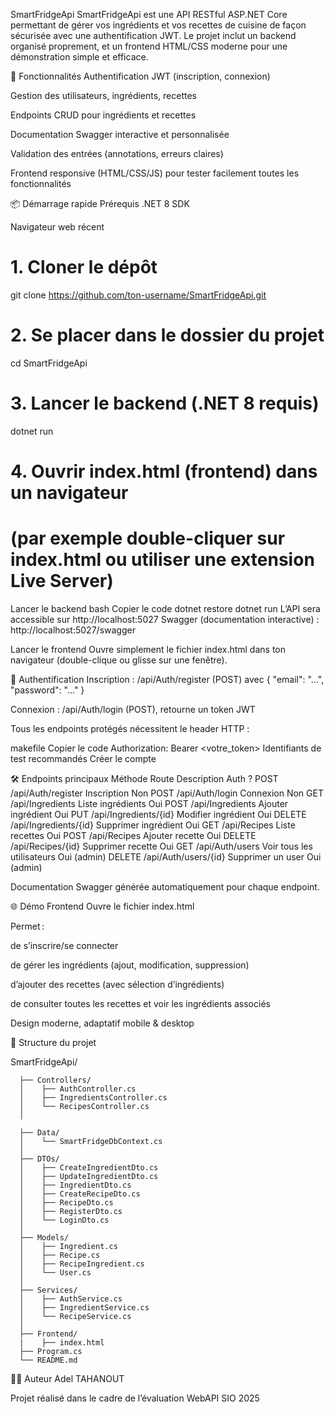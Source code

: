 SmartFridgeApi
SmartFridgeApi est une API RESTful ASP.NET Core permettant de gérer vos ingrédients et vos recettes de cuisine de façon sécurisée avec une authentification JWT.
Le projet inclut un backend organisé proprement, et un frontend HTML/CSS moderne pour une démonstration simple et efficace.

🚀 Fonctionnalités
Authentification JWT (inscription, connexion)

Gestion des utilisateurs, ingrédients, recettes

Endpoints CRUD pour ingrédients et recettes

Documentation Swagger interactive et personnalisée

Validation des entrées (annotations, erreurs claires)

Frontend responsive (HTML/CSS/JS) pour tester facilement toutes les fonctionnalités

📦 Démarrage rapide
Prérequis
.NET 8 SDK

Navigateur web récent
# 1. Cloner le dépôt
git clone https://github.com/ton-username/SmartFridgeApi.git

# 2. Se placer dans le dossier du projet
cd SmartFridgeApi

# 3. Lancer le backend (.NET 8 requis)
dotnet run

# 4. Ouvrir index.html (frontend) dans un navigateur
# (par exemple double-cliquer sur index.html ou utiliser une extension Live Server)

Lancer le backend
bash
Copier le code
dotnet restore
dotnet run
L’API sera accessible sur http://localhost:5027
Swagger (documentation interactive) : http://localhost:5027/swagger

Lancer le frontend
Ouvre simplement le fichier index.html dans ton navigateur (double-clique ou glisse sur une fenêtre).

🔑 Authentification
Inscription : /api/Auth/register (POST) avec { "email": "...", "password": "..." }

Connexion : /api/Auth/login (POST), retourne un token JWT

Tous les endpoints protégés nécessitent le header HTTP :

makefile
Copier le code
Authorization: Bearer <votre_token>
Identifiants de test recommandés
Créer le compte 

🛠️ Endpoints principaux
Méthode	Route	Description	Auth ?
POST	/api/Auth/register	Inscription	Non
POST	/api/Auth/login	Connexion	Non
GET	/api/Ingredients	Liste ingrédients	Oui
POST	/api/Ingredients	Ajouter ingrédient	Oui
PUT	/api/Ingredients/{id}	Modifier ingrédient	Oui
DELETE	/api/Ingredients/{id}	Supprimer ingrédient	Oui
GET	/api/Recipes	Liste recettes	Oui
POST	/api/Recipes	Ajouter recette	Oui
DELETE	/api/Recipes/{id}	Supprimer recette	Oui
GET	/api/Auth/users	Voir tous les utilisateurs	Oui (admin)
DELETE	/api/Auth/users/{id}	Supprimer un user	Oui (admin)

Documentation Swagger générée automatiquement pour chaque endpoint.

🌐 Démo Frontend
Ouvre le fichier index.html

Permet :

de s’inscrire/se connecter

de gérer les ingrédients (ajout, modification, suppression)

d’ajouter des recettes (avec sélection d’ingrédients)

de consulter toutes les recettes et voir les ingrédients associés

Design moderne, adaptatif mobile & desktop

📁 Structure du projet

SmartFridgeApi/
      
      ├── Controllers/
      │    ├── AuthController.cs
      │    ├── IngredientsController.cs
      │    └── RecipesController.cs
      │
      
      ├── Data/
      │    └── SmartFridgeDbContext.cs
      │
      ├── DTOs/
      │    ├── CreateIngredientDto.cs
      │    ├── UpdateIngredientDto.cs
      │    ├── IngredientDto.cs
      │    ├── CreateRecipeDto.cs
      │    ├── RecipeDto.cs
      │    ├── RegisterDto.cs
      │    └── LoginDto.cs
      │
      ├── Models/
      │    ├── Ingredient.cs
      │    ├── Recipe.cs
      │    ├── RecipeIngredient.cs
      │    └── User.cs
      │
      ├── Services/
      │    ├── AuthService.cs
      │    ├── IngredientService.cs
      │    └── RecipeService.cs
      │
      ├── Frontend/
      |    ├── index.html
      ├── Program.cs
      └── README.md

👨‍💻 Auteur
Adel TAHANOUT

Projet réalisé dans le cadre de l’évaluation WebAPI SIO 2025
